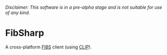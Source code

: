 *Disclaimer: This software is in a pre-alpha stage and is not suitable for use of any kind.*

# FibSharp

A cross-platform [FIBS](http://fibs.com/) client (using [CLIP](http://www.fibs.com/fibs_interface.html)).

